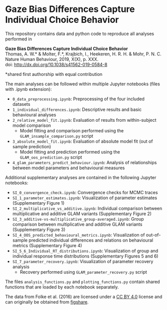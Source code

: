 # Gaze Bias Differences Capture Individual Choice Behavior

This repository contains data and python code to reproduce all analyses performed in

**Gaze Bias Differences Capture Individual Choice Behavior**  
Thomas, A. W.* & Molter, F.*, Krajbich, I., Heekeren, H. R. H. & Mohr, P. N. C.  
Nature Human Behaviour, 2019, X(X), p. XXX.  
doi: http://dx.doi.org/10.1038/s41562-019-0584-8

*shared first authorship with equal contribution

The main analyses can be followed within multiple Jupyter notebooks (files with .ipynb extension):

- `0_data_preprocessing.ipynb`: Preprocessing of the four included datasets
- `1_individual_differences.ipynb`: Descriptive results and basic behavioural analyses
- `2_relative_model_fit.ipynb`: Evaluation of results from within-subject model comparison
    - Model fitting and comparison performed using the `GLAM_insample_comparison.py` script
- `3_absolute_model_fit.ipynb`: Evaluation of absolute model fit (out of sample prediction)
    - Model fitting and prediction performed using the `GLAM_oos_prediction.py` script
- `4_glam_parameters_predict_behaviour.ipynb`: Analysis of relationships between model parameters and behavioural measures

Additional supplementary analyses are contained in the following Jupyter notebooks:

- `SI_0_convergence_check.ipynb`: Convergence checks for MCMC traces
- `SI_1_parameter_estimates.ipynb`: Visualization of parameter estimates (Supplementary Figure 1)
- `SI_2_multiplicative_vs_additive.ipynb`: Individual comparison between multiplicative and additive GLAM variants (Supplementary Figure 2)
- `SI_3_additive-vs-multiplicative_group-averaged.ipynb`: Group comparison between multiplicative and additive GLAM variants (Supplementary Figure 3)
- `SI_4_OOS_predicted_behavioural_metrics.ipynb`: Visualization of out-of-sample predicted individual differences and relations on behavioural metrics (Supplementary Figure 4)
- `SI_5_6_Individual_RT_distributions.ipynb`: Visualization of group and individual response time distributions (Supplementary Figures 5 and 6)
- `SI_7_parameter_recovery.ipynb`: Visualization of parameter recovery analysis
    - Recovery performed using `GLAM_parameter_recovery.py` script

The files `analysis_functions.py` and `plotting_functions.py` contain shared functions that are loaded by each notebook separately.

The data from Folke et al. (2016) are licensed under a [CC BY 4.0](https://creativecommons.org/licenses/by/4.0/) license and can originally be obtained from [figshare](https://figshare.com/articles/Explicit_representations_of_confidence_informs_future_value-based_decisions/3756144/2).
